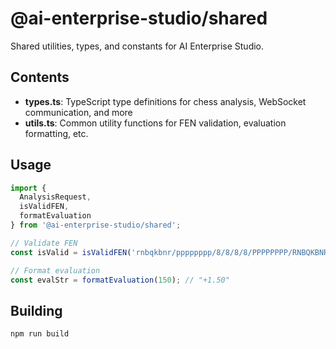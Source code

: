 # @ai-enterprise-studio/shared

Shared utilities, types, and constants for AI Enterprise Studio.

## Contents

- **types.ts**: TypeScript type definitions for chess analysis, WebSocket communication, and more
- **utils.ts**: Common utility functions for FEN validation, evaluation formatting, etc.

## Usage

```typescript
import {
  AnalysisRequest,
  isValidFEN,
  formatEvaluation
} from '@ai-enterprise-studio/shared';

// Validate FEN
const isValid = isValidFEN('rnbqkbnr/pppppppp/8/8/8/8/PPPPPPPP/RNBQKBNR w KQkq - 0 1');

// Format evaluation
const evalStr = formatEvaluation(150); // "+1.50"
```

## Building

```bash
npm run build
```
